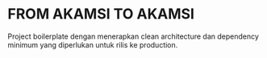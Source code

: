 # FROM AKAMSI TO AKAMSI
Project boilerplate dengan menerapkan clean architecture dan dependency minimum yang diperlukan untuk rilis ke production.
